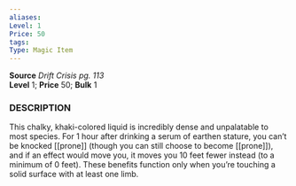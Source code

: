 ```yaml
---
aliases: 
Level: 1
Price: 50
tags: 
Type: Magic Item
---
```

**Source** _Drift Crisis pg. 113_  
**Level** 1; **Price** 50; **Bulk** 1

### DESCRIPTION

This chalky, khaki-colored liquid is incredibly dense and unpalatable to most species. For 1 hour after drinking a serum of earthen stature, you can’t be knocked [[prone]] (though you can still choose to become [[prone]]), and if an effect would move you, it moves you 10 feet fewer instead (to a minimum of 0 feet). These benefits function only when you’re touching a solid surface with at least one limb.
